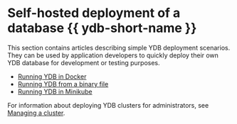 # Self-hosted deployment of a database {{ ydb-short-name }}

This section contains articles describing simple YDB deployment scenarios. They can be used by application developers to quickly deploy their own YDB database for development or testing purposes.

- [Running YDB in Docker](../ydb_docker.md)
- [Running YDB from a binary file](../ydb_local.md)
- [Running YDB in Minikube](../ydb_minikube.md)

For information about deploying YDB clusters for administrators, see [Managing a cluster](../../../cluster/index.md).

